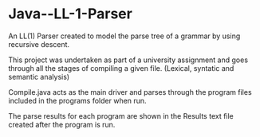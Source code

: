# Java--LL-1-Parser
An LL(1) Parser created to model the parse tree of a grammar by using recursive descent.

This project was undertaken as part of a university assignment and goes through all the stages of compiling a given file. (Lexical, syntatic and semantic analysis)

Compile.java acts as the main driver and parses through the program files included in the programs folder when run.

The parse results for each program are shown in the Results text file created after the program is run.

